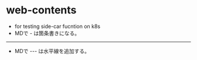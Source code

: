 # web-contents
- for testing side-car fucntion on k8s
- MDで *-* は箇条書きになる。
---
- MDで *---* は水平線を追加する。
